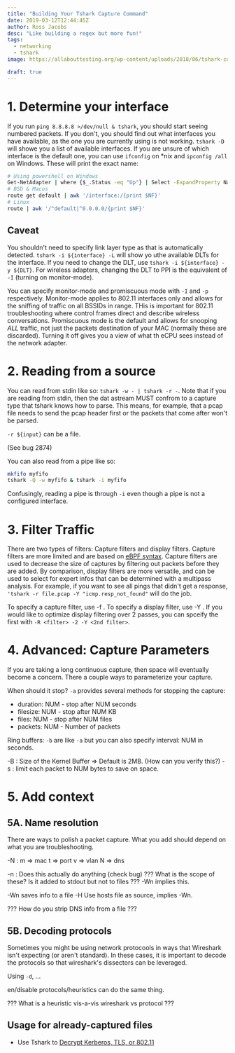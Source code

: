 ```yaml
---
title: "Building Your Tshark Capture Command"
date: 2019-03-12T12:44:45Z
author: Ross Jacobs
desc: "Like building a regex but more fun!"
tags:
  - networking
  - tshark
image: https://allabouttesting.org/wp-content/uploads/2018/06/tshark-count.jpg

draft: true
---
```


<!-- Draft Until
* [ ] Bug 2874
* [ ] Filtering ASCIINEMA
* [ ] Name resolution questions
* [ ] Link to or create ASCIINEMAs for -K: Decrypt using Kerberos Key, => External links for SSL decryption, => decrypt SMB, => decrypt 802.11 
-->

# 1. Determine your interface

If you run `ping 8.8.8.8 >/dev/null & tshark`, you should start seeing
numbered packets. If you don't, you should find out what interfaces you have
available, as the one you are currently using is not working. `tshark -D`
will showe you a list of available interfaces. If you are unsure of which
interface is the default one, you can use `ifconfig` on \*nix and
`ipconfig /all` on Windows. These will print the exact name:

```sh
# Using powershell on Windows
Get-NetAdapter | where {$_.Status -eq "Up"} | Select -ExpandProperty Name
# BSD & Macos
route get default | awk '/interface:/{print $NF}'
# Linux
route | awk '/^default|^0.0.0.0/{print $NF}'
```

## Caveat

You shouldn't need to specify link layer type as that is automatically
detected. `tshark -i ${interface} -L` will show yo uthe available DLTs for
the interface. If you need to change the DLT, use
`tshark -i ${interface} -y ${DLT}`. For wireless adapters, changing the DLT
to PPI is the equivalent of `-I` (turning on monitor-mode).

You can specify monitor-mode and promiscuous mode with `-I` and `-p`
respectively. Monitor-mode applies to 802.11 interfaces only and allows for
the sniffing of traffic on all BSSIDs in range. THis is important for 802.11
troubleshooting where control frames direct and describe wireless
conversations. Promiscuous mode is the default and allows for snooping _ALL_
traffic, not just the packets destination of your MAC (normally these are
discarded). Turning it off gives you a view of what th eCPU sees instead of
the network adapter.

# 2. Reading from a source

You can read from stdin like so: `tshark -w - | tshark -r -`. Note that if you
are reading from stdin, then the dat astream MUST confrom to a capture type that
tshark knows how to parse. This means, for example, that a pcap file needs to
send the pcap header first or the packets that come after won't be parsed. 

`-r ${input}` can be a file. 

(See bug 2874)

You can also read from a pipe like so:

```bash
mkfifo myfifo
tshark -Q -w myfifo & tshark -i myfifo
```

Confusingly, reading a pipe is through `-i` even though a pipe is not a
configured interface.

# 3. Filter Traffic

There are two types of filters: Capture filters and display filters. Capture
filters are more limited and are based on [eBPF syntax](). Capture filters are
used to decrease the size of captures by filtering out packets before they are
added. By comparison, display filters are more versatile, and can be used to
select for expert infos that can be determined with a multipass analysis. For
example, if you want to see all pings that didn't get a response,
`'tshark -r file.pcap -Y "icmp.resp_not_found"` will do the job.

To specify a capture filter, use -f <filter>. To specify a display filter,
use -Y <filter>. If you would like to optimize display filtering over 2
passes, you can spceify the first with `-R <filter> -2 -Y <2nd filter>`.

# 4. Advanced: Capture Parameters

If you are taking a long continuous capture, then space will eventually become a
concern. There a couple ways to parameterize your capture.

When should it stop?  `-a` provides several methods for stopping the capture:

- duration: NUM - stop after NUM seconds
- filesize: NUM - stop after NUM KB
- files: NUM - stop after NUM files
- packets: NUM - Number of packets

Ring buffers: `-b` are like `-a` but you can also specify interval: NUM in
seconds.

<Include ASCIINEMA>

-B  : Size of the Kernel Buffer => Default is 2MB. (How can you verify this?)
-s <num> : limit each packet to NUM bytes to save on space.

# 5. Add context

## 5A. Name resolution

There are ways to polish a packet capture. What you add should depend on what
you are troubleshooting.

-N :
  m => mac
  t => port
  v => vlan
  N => dns

-n : Does this actually do anything (check bug)
??? What is the scope of these? Is it added to stdout but not to files ???
-Wn implies this.

-Wn saves info to a file
-H Use hosts file as source, implies -Wn.

??? How do you strip DNS info from a file ???

## 5B. Decoding protocols

Sometimes you might be using network protocools in ways that Wireshark isn't
expecting (or aren't standard). In these cases, it is important to decode the
protocols so that wireshark's dissectors can be leveraged. 

Using `-d`, ... <ASCIICAST>

en/disable protocols/heuristics can do the same thing.

??? What is a heuristic vis-a-vis wireshark vs protocol ???

## Usage for already-captured files

- Use Tshark to [Decrypt Kerberos, TLS, or 802.11](/post/tshark-decryption)